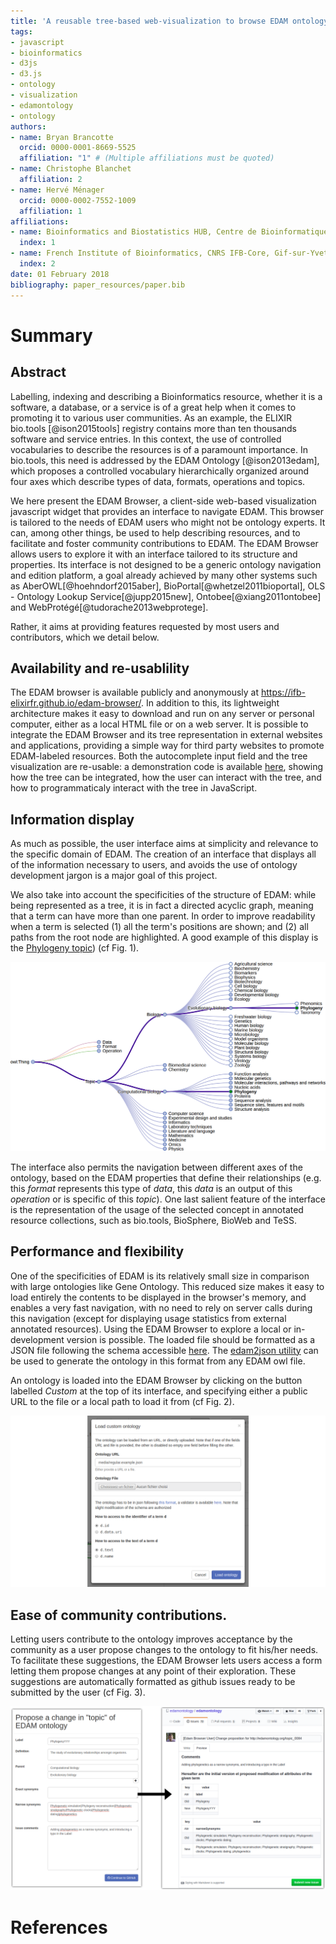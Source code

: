 ```yaml
---
title: 'A reusable tree-based web-visualization to browse EDAM ontology, and contribute to it.'
tags:
- javascript
- bioinformatics
- d3js
- d3.js
- ontology
- visualization
- edamontology
- ontology
authors:
- name: Bryan Brancotte
  orcid: 0000-0001-8669-5525
  affiliation: "1" # (Multiple affiliations must be quoted)
- name: Christophe Blanchet
  affiliation: 2
- name: Hervé Ménager
  orcid: 0000-0002-7552-1009
  affiliation: 1
affiliations:
- name: Bioinformatics and Biostatistics HUB, Centre de Bioinformatique, Biostatistique et Biologie Intégrative (C3BI, USR 3756 Institut Pasteur et CNRS), Paris, France
  index: 1
- name: French Institute of Bioinformatics, CNRS IFB-Core, Gif-sur-Yvette, France
  index: 2
date: 01 February 2018
bibliography: paper_resources/paper.bib
---
```


# Summary

## Abstract

Labelling, indexing and describing a Bioinformatics resource, whether it is a software, a database, or a service is of a great help when it comes to promoting it to various user communities. As an example, the ELIXIR bio.tools [@ison2015tools] registry contains more than ten thousands software and service entries. In this context, the use of controlled vocabularies to describe the resources is of a paramount importance. In bio.tools, this need is addressed by the EDAM Ontology [@ison2013edam], which proposes a controlled vocabulary hierarchically organized around four axes which describe types of data, formats, operations and topics.

We here present the EDAM Browser, a client-side web-based visualization javascript widget that provides an interface to navigate EDAM. This browser is tailored to the needs of EDAM users who might not be ontology experts. It can, among other things, be used to help describing resources, and to facilitate and foster community contributions to EDAM. The EDAM Browser allows users to explore it with an interface tailored to its structure and properties. Its interface is not designed to be a generic ontology navigation and edition platform, a goal already achieved by many other systems such as AberOWL[@hoehndorf2015aber], BioPortal[@whetzel2011bioportal], OLS - Ontology Lookup Service[@jupp2015new], Ontobee[@xiang2011ontobee] and WebProt&eacute;g&eacute;[@tudorache2013webprotege].

Rather, it aims at providing features requested by most users and contributors, which we detail below.

## Availability and re-usablility

The EDAM browser is available publicly and anonymously at https://ifb-elixirfr.github.io/edam-browser/. In addition to this, its lightweight architecture makes it easy to download and run on any server or personal computer, either as a local HTML file or on a web server. It is possible to integrate the EDAM Browser and its tree representation in external websites and applications, providing a simple way for third party websites to promote EDAM-labeled resources. Both the autocomplete input field and the tree visualization are re-usable: a demonstration code is available [here](https://ifb-elixirfr.github.io/edam-browser/demo.html), showing how the tree can be integrated, how the user can interact with the tree, and how to programmaticaly interact with the tree in JavaScript.

## Information display

As much as possible, the user interface aims at simplicity and relevance to the specific domain of EDAM. The creation of an interface that displays all of the information necessary to users, and avoids the use of ontology development jargon is a major goal of this project. 

We also take into account the specificities of the structure of EDAM: while being represented as a tree, it is in fact a directed acyclic graph, meaning that a term can have more than one parent. In order to improve readability when a term is selected (1) all the term's positions are shown; and (2) all paths from the root node are highlighted. A good example of this display is the [Phylogeny topic](https://ifb-elixirfr.github.io/edam-browser/#topic_0084)) (cf Fig. 1). 

![The term Phylogeny has two parents](paper_resources/topics_tree_phylogeny.png)

The interface also permits the navigation between different axes of the ontology, based on the EDAM properties that define their relationships (e.g. this *format* represents this type of *data*, this *data* is an output of this *operation* or is specific of this *topic*). One last salient feature of the interface is the representation of the usage of the selected concept in annotated resource collections, such as bio.tools, BioSphere, BioWeb and TeSS.

## Performance and flexibility

One of the specificities of EDAM is its relatively small size in comparison with large ontologies like Gene Ontology. This reduced size makes it easy to load entirely the contents to be displayed in the browser's memory, and enables a very fast navigation, with no need to rely on server calls during this navigation (except for displaying usage statistics from external annotated resources). 
Using the EDAM Browser to explore a local or in-development version is possible. The loaded file should be formatted as a JSON file following the schema accessible [here](https://ifb-elixirfr.github.io/edam-browser/ontology.schema.json). The [edam2json utility](https://github.com/edamontology/edam2json) can be used to generate the ontology in this format from any EDAM owl file.  

An ontology is loaded into the EDAM Browser by clicking on the button labelled _Custom_ at the top of its interface, and specifying either a public URL to the file or a local path to load it from (cf Fig. 2). 

![Providing a custom ontology](paper_resources/custom_ontology.png)

## Ease of community contributions.

Letting users contribute to the ontology improves acceptance by the community as a user propose changes to the ontology to fit his/her needs. To facilitate these suggestions, the EDAM Browser lets users access a form letting them propose changes at any point of their exploration. These suggestions are automatically formatted as github issues ready to be submitted by the user (cf Fig. 3). 

![The edition form and the issue created](paper_resources/edition_form_to_github_issue.png)

# References
